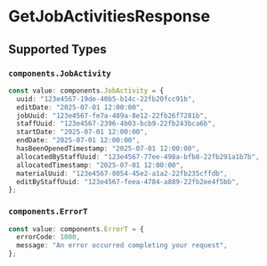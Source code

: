 # GetJobActivitiesResponse


## Supported Types

### `components.JobActivity`

```typescript
const value: components.JobActivity = {
  uuid: "123e4567-19de-40b5-b14c-22fb20fcc91b",
  editDate: "2025-07-01 12:00:00",
  jobUuid: "123e4567-fe7a-489a-8e12-22fb26f7281b",
  staffUuid: "123e4567-2396-4b03-bcb9-22fb243bca6b",
  startDate: "2025-07-01 12:00:00",
  endDate: "2025-07-01 12:00:00",
  hasBeenOpenedTimestamp: "2025-07-01 12:00:00",
  allocatedByStaffUuid: "123e4567-77ee-498a-bfb8-22fb291a1b7b",
  allocatedTimestamp: "2025-07-01 12:00:00",
  materialUuid: "123e4567-8054-45e2-a1a2-22fb235cffdb",
  editByStaffUuid: "123e4567-feea-4784-a889-22fb2ee4f5bb",
};
```

### `components.ErrorT`

```typescript
const value: components.ErrorT = {
  errorCode: 1000,
  message: "An error occurred completing your request",
};
```

